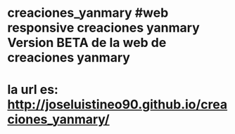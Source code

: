  creaciones_yanmary
#web responsive creaciones yanmary
Version BETA de la web de creaciones yanmary
=======


# la url es: http://joseluistineo90.github.io/creaciones_yanmary/

